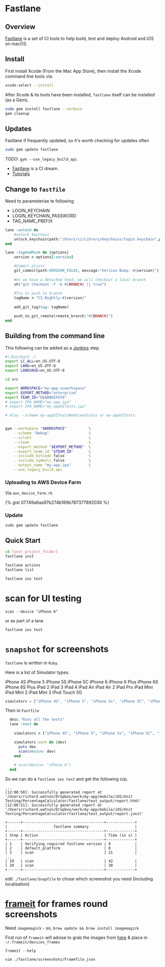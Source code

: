 # Fastlane

## Overview

[Fastlane](https://github.com/fastlane) is a set of CI tools to help build, test and deploy Android and iOS on macOS.

## Install

First install Xcode (From the Mac App Store), then install the Xcode command line tools via:


```bash
xcode-select --install
```

After Xcode & its tools have been installed, `fastlane` itself can be installed (as a Gem).

```bash
sudo gem install fastlane --verbose
gem cleanup
```

## Updates

Fastlane if frequently updated, so it's worth checking for updates often

```bash
sudo gem update fastlane
```


TODO: `gym --use_legacy_build_api`

 * [Fastlane](https://github.com/fastlane/fastlane) is a CI dream.
 * [Tutorials](https://www.raywenderlich.com/116065/fastlane-tutorial-getting-started)

## Change to `fastfile`

Need to parameterise te following

 * LOGIN_KEYCHAIN
 * LOGIN_KEYCHAIN_PASSWORD
 * TAG_NAME_PREFIX

```ruby
lane :unlock do
	#unlock keychain
	unlock_keychain(path:"/Users/ci/Library/Keychains/login.keychain",password:"ci")
end
```

```ruby
lane :tagAndPush do |options|	
	version = options[:version]

	#Commit plists
	git_commit(path:VERSION_FILES, message:"Version Bump: #{version}")
	
	#As we have a detached head, we will checkout a local branch 
	sh("git checkout -f -b #{BRANCH} || true")
	
	#Try to push to branch	
	tagName = "CI.Nightly.#{version}"
	
	add_git_tag(tag: tagName)

	push_to_git_remote(remote_branch:"#{BRANCH}")	
end
```

## Building from the command line

This following can be added as a [Jenkins](./jenkins.md) step.

```bash
#!/bin/bash -l
export LC_ALL=en_US.UTF-8
export LANG=en_US.UTF-8
export LANGUAGE=en_US.UTF-8

cd src

export WORKSPACE="my-app.xcworkspace"
export EXPORT_METHOD="enterprise"
export TEAM_ID="DEADBEEFGY6"
# export IPA_NAME="my-app.ipa"
# export IPA_NAME="my-appUITests.ipa"

# Also --scheme my-appUITestsWebViewStatus or my-appUITests


gym --workspace "$WORKSPACE"          \
    --scheme "Debug"                  \
    --silent                          \
    --clean                           \
    --export_method "$EXPORT_METHOD"  \
    --export_team_id "$TEAM_ID"       \
    --include_bitcode false           \
    --include_symbols false           \
    --output_name "my-app.ipa"        \
    --use_legacy_build_api
```



### Uploading to AWS Device Farm

Via `aws_device_farm.rb`

{% gist 07749a6aa97b274b189b787377892036 %}


### Update

`sudo gem update fastlane`

## Quick Start

```bash
cd [your_project_folder]
fastlane init

fastlane actions
fastlane list

fastlane ios test
```

# scan for UI testing

`scan --device "iPhone 6"`

or as part of a lane

`fastlane ios test`

# `snapshot` for screenshots

`fastlane` is written in `Ruby`.

Here is a list of Simulator types.

iPhone 4S
iPhone 5
iPhone 5S
iPhone 5C
iPhone 6
iPhone 6 Plus
iPhone 6S
iPhone 6S Plus
iPad 2
iPad 3
iPad 4
iPad Air
iPad Air 2
iPad Pro
iPad Mini
iPad Mini 2
iPad Mini 3
iPod Touch 5G

```javascript
simulators = ["iPhone 4S", "iPhone 5", "iPhone 5s", "iPhone 5C", "iPhone 6", "iPhone 6 Plus", "iPhone 6s", "iPhone 6s Plus", "iPad 2", "iPad 3", "iPad 4", "iPad Air", "iPad Air 2", "iPad Pro", "iPad Mini", "iPad Mini 2", "iPad Mini 3", "iPod Touch 5G"]
```

Then in `Fastfile`

```ruby
  desc "Runs all the tests"
  lane :test do
  
    simulators = ["iPhone 4S", "iPhone 5", "iPhone 5s", "iPhone 5C", "iPhone 6", "iPhone 6 Plus", "iPhone 6s", "iPhone 6s Plus", "iPad 2", "iPad 3", "iPad 4", "iPad Air", "iPad Air 2", "iPad Pro", "iPad Mini", "iPad Mini 2", "iPad Mini 3", "iPod Touch 5G"]

    simulators.each do |dev|
      puts dev
      scan(device: dev)
    end
    
    # scan(device: "iPhone 6")
  end
```

So we can do a `fastlane ios test` and get the following o/p.

```
...
[12:00:50]: Successfully generated report at '/Users/richard.watson/Dropbox/work/my-app/mobile/iOS/Unit Testing/PercentageCalculator/fastlane/test_output/report.html'
[12:00:51]: Successfully generated report at '/Users/richard.watson/Dropbox/work/my-app/mobile/iOS/Unit Testing/PercentageCalculator/fastlane/test_output/report.junit'

+------+-------------------------------------+-------------+
|                     fastlane summary                     |
+------+-------------------------------------+-------------+
| Step | Action                              | Time (in s) |
+------+-------------------------------------+-------------+
| 1    | Verifying required fastlane version | 0           |
| 2    | default_platform                    | 0           |
| 3    | scan                                | 21          |
...
| 19   | scan                                | 42          |
| 20   | scan                                | 30          |
+------+-------------------------------------+-------------+
```

edit `./fastlane/Snapfile` to chose which screenshot you need (Including localisation)


# [frameit](https://github.com/fastlane/fastlane/tree/master/frameit) for frames round screenshots

Need `imagemagick` - so, `brew update && brew install imagemagick`

First run of `frameit` will advise to grab the images from [here](https://developer.apple.com/app-store/marketing/guidelines/#images) & place in `~/.frameit/devices_frames`

`frameit --help`

`vim ./fastlane/screenshots/Framefile.json`

